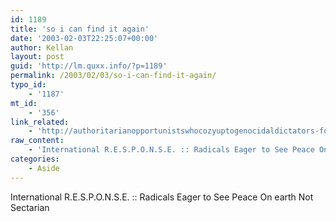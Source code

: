 ```yaml
---
id: 1189
title: 'so i can find it again'
date: '2003-02-03T22:25:07+00:00'
author: Kellan
layout: post
guid: 'http://lm.quxx.info/?p=1189'
permalink: /2003/02/03/so-i-can-find-it-again/
typo_id:
    - '1187'
mt_id:
    - '356'
link_related:
    - 'http://authoritarianopportunistswhocozyuptogenocidaldictators-forpeace.org/'
raw_content:
    - 'International R.E.S.P.O.N.S.E. :: Radicals Eager to See Peace On earth Not Sectarian'
categories:
    - Aside
---
```


International R.E.S.P.O.N.S.E. :: Radicals Eager to See Peace On earth Not Sectarian